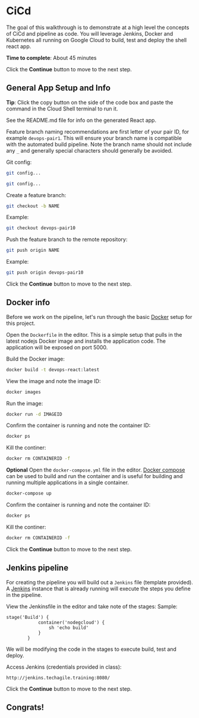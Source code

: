 # CiCd
The goal of this walkthrough is to demonstrate at a high level the concepts of CiCd and pipeline as code. You will leverage Jenkins, Docker and Kubernetes all running on Google Cloud to build, test and deploy the shell react app.

**Time to complete**: About 45 minutes

Click the **Continue** button to move to the next step.

## General App Setup and Info

**Tip**: Click the copy button on the side of the code box and paste the command in the Cloud Shell terminal to run it.

See the README.md file for info on the generated React app.

Feature branch naming recommendations are first letter of your pair ID, for example `devops-pair1`. This will ensure your branch name is compatible with the automated build pipeline. Note the branch name should not include any `_` and generally special characters should generally be avoided.

Git config:
```bash
git config...
```

```bash
git config...
```

Create a feature branch:
```bash
git checkout -b NAME
```

Example:
```bash
git checkout devops-pair10
```

Push the feature branch to the remote repository:
```bash
git push origin NAME
```

Example:
```bash
git push origin devops-pair10
```

Click the **Continue** button to move to the next step.

## Docker info
Before we work on the pipeline, let's run through the basic [Docker](https://docs.docker.com/) setup for this project.

Open the `Dockerfile` in the editor.  This is a simple setup that pulls in the latest nodejs Docker image and installs the application code. The application will be exposed on port 5000.

Build the Docker image:
```bash
docker build -t devops-react:latest
```

View the image and note the image ID:
```bash
docker images
```

Run the image:
```bash
docker run -d IMAGEID
```

Confirm the container is running and note the container ID:
```bash
docker ps
```

Kill the continer:
```bash
docker rm CONTAINERID -f
```

**Optional**
Open the `docker-compose.yml` file in the editor. [Docker compose](https://docs.docker.com/compose/) can be used to build and run the container and is useful for building and running multiple applications in a single container.

```bash
docker-compose up
```

Confirm the container is running and note the container ID:
```bash
docker ps
```

Kill the continer:
```bash
docker rm CONTAINERID -f
```

Click the **Continue** button to move to the next step.

## Jenkins pipeline
For creating the pipeline you will build out a `Jenkins` file (template provided).  A [Jenkins](https://jenkins.io/) instance that is already running will execute the steps you define in the pipeline.


View the Jenkinsfile in the editor and take note of the stages:
Sample:
```
stage('Build') {
			container('nodegcloud') {
				sh 'echo build'
			}
		}
```
We will be modifying the code in the stages to execute build, test and deploy.

Access Jenkins (credentials provided in class):
```
http://jenkins.techagile.training:8080/
```

Click the **Continue** button to move to the next step.

## Congrats!

<walkthrough-conclusion-trophy></walkthrough-conclusion-trophy>